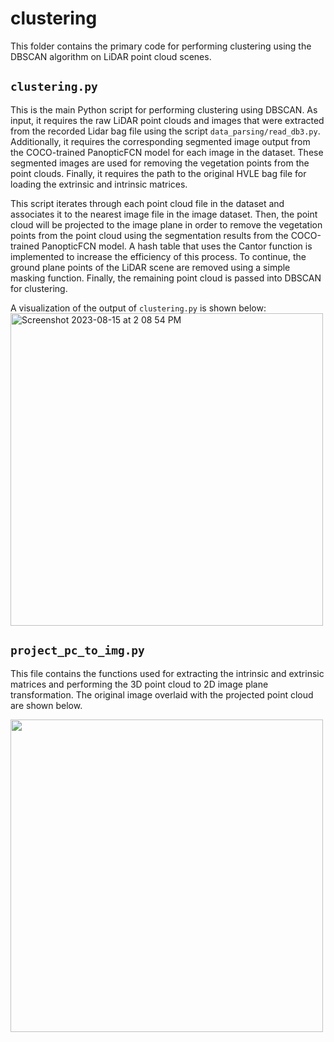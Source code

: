 # clustering
This folder contains the primary code for performing clustering using the DBSCAN algorithm on LiDAR point cloud scenes.

## `clustering.py`
This is the main Python script for performing clustering using DBSCAN. As input, it requires the raw LiDAR point clouds and images that were extracted from the recorded Lidar bag file using the script `data_parsing/read_db3.py`. Additionally, it requires the corresponding segmented image output from the COCO-trained PanopticFCN model for each image in the dataset. These segmented images are used for removing the vegetation points from the point clouds. Finally, it requires the path to the original HVLE bag file for loading the extrinsic and intrinsic matrices.

This script iterates through each point cloud file in the dataset and associates it to the nearest image file in the image dataset. Then, the point cloud will be projected to the image plane in order to remove the vegetation points from the point cloud using the segmentation results from the COCO-trained PanopticFCN model. A hash table that uses the Cantor function is implemented to increase the efficiency of this process. To continue, the ground plane points of the LiDAR scene are removed using a simple masking function. Finally, the remaining point cloud is passed into DBSCAN for clustering.

A visualization of the output of `clustering.py` is shown below:  
<img width="500" alt="Screenshot 2023-08-15 at 2 08 54 PM" src="https://github.com/hs-duesseldorf/pole-extraction/assets/66092622/f94e7bb6-e917-449b-b288-04e9c6c480fa">

## `project_pc_to_img.py`
This file contains the functions used for extracting the intrinsic and extrinsic matrices and performing the 3D point cloud to 2D image plane transformation. The original image overlaid with the projected point cloud are shown below.

<img width="500" src="https://github.com/hs-duesseldorf/pole-extraction/assets/66092622/34ba47d0-130f-4996-840d-02d718e7379a">



